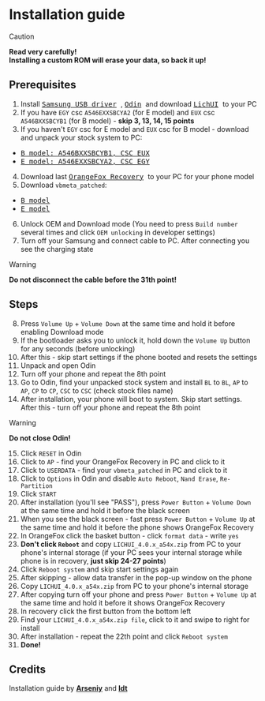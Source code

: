 # Installation guide

> [!CAUTION]
> **Read very carefully!** <br/>
> **Installing a custom ROM will erase your data, so back it up!**

## Prerequisites
1) Install <kbd> [Samsung USB driver](https://developer.samsung.com/android-usb-driver) </kbd>, <kbd> [Odin](https://odindownloader.com/download/odin3-v3-14-4) </kbd> and download <kbd> [LichUI](releases/latest/) </kbd> to your PC 
2) If you have `EGY` csc `A546EXXSBCYA2` (for E model) and `EUX` csc `A546BXXSBCYB1` (for B model) - **skip 3, 13, 14, 15 points** 
3) If you haven't `EGY` csc for E model and `EUX` csc for B model - download and unpack your stock system to PC: 
- <kbd> [B model: A546BXXSBCYB1, CSC EUX](https://samfw.com/firmware/SM-A546B/EUX/A546BXXSBCYB1) </kbd>
- <kbd> [E model: A546EXXSBCYA2, CSC EGY](https://samfw.com/firmware/SM-A546E/EGY/A546EXXSBCYA2) </kbd>
4) Download last <kbd> [OrangeFox Recovery](https://github.com/Vaz15k/android_device_samsung_a54x/releases/tag/2024-12-08) </kbd> to your PC for your phone model
5) Download `vbmeta_patched`:
- <kbd> [B model](https://github.com/Vaz15k/proprietary_vendor_samsung_a54x/releases/tag/A546BXXSBCYB1_OXM) </kbd>
- <kbd> [E model](https://github.com/Vaz15k/proprietary_vendor_samsung_a54x/releases/tag/A546EXXSBCYA2_OJM) </kbd>
6) Unlock OEM and Download mode (You need to press `Build number` several times and сlick `OEM unlocking` in developer settings)
7) Turn off your Samsung and connect cable to PC. After connecting you see the charging state
> [!WARNING]
> **Do not disconnect the cable before the 31th point!**

## Steps
8) Press `Volume Up` + `Volume Down` at the same time and hold it before enabling Download mode
9) If the bootloader asks you to unlock it, hold down the `Volume Up` button for any seconds (before unlocking)
10) After this - skip start settings if the phone booted and resets the settings
11) Unpack and open Odin
12) Turn off your phone and repeat the 8th point
13) Go to Odin, find your unpacked stock system and install `BL` to `BL`, `AP` to `AP`, `CP` to `CP`, `CSC` to `CSC` (check stock files name)
14) After installation, your phone will boot to system. Skip start settings. After this - turn off your phone and repeat the 8th point
> [!WARNING]
> **Do not close Odin!**

15) Click `RESET` in Odin
16) Click to `AP` - find your OrangeFox Recovery in PC and click to it
17) Click to `USERDATA` - find your `vbmeta_patched` in PC and click to it
18) Click to `Options` in Odin and disable `Auto Reboot`, `Nand Erase`, `Re-Partition`
19) Click `START`
20) After installation (you'll see "PASS"), press `Power Button` + `Volume Down` at the same time and hold it before the black screen
21) When you see the black screen - fast press `Power Button` + `Volume Up` at the same time and hold it before the phone shows OrangeFox Recovery
22) In OrangeFox click the basket button - click `format data` - write `yes`
23) **Don't click `Reboot`** and copy `LICHUI_4.0.x_a54x.zip` from PC to your phone's internal storage (if your PC sees your internal storage while phone is in recovery, **just skip 24-27 points**)
24) Click `Reboot system` and skip start settings again 
25) After skipping - allow data transfer in the pop-up window on the phone 
26) Copy `LICHUI_4.0.x_a54x.zip` from PC to your phone's internal storage
27) After copying turn off your phone and press `Power Button` + `Volume Up` at the same time and hold it before it shows OrangeFox Recovery
28) In recovery click the first button from the bottom left
29) Find your `LICHUI_4.0.x_a54x.zip file`, click to it and swipe to right for install
30) After installation - repeat the 22th point and click `Reboot system`
31) **Done!**

## Credits
Installation guide by **[Arseniy](https://t.me/Arsenybespomestnov)** and **[ldt](https://github.com/ldtdev0/)**
